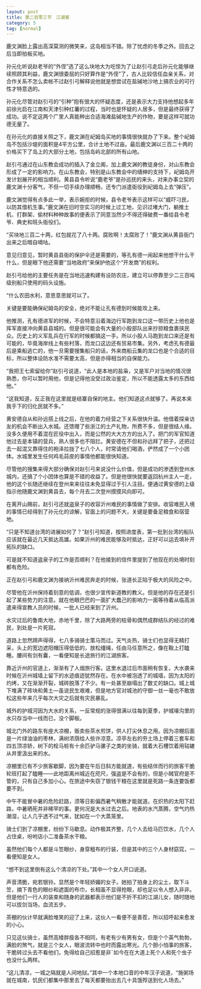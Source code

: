 ```yaml
---
layout: post
title: 第二百零三节　江湖客
category: 5
tag: [normal]
---
```


鹿文渊脸上露出高深莫测的微笑来，这岛相当不错。除了忧虑的冬季之外。回去之后当即拍板买地。

孙元化听说赵老爷的“外侄”选了这么块地大为吃惊为了让赵引弓走后孙元化能够继续照顾其利益，鹿文渊很委屈的只好算作是“外侄”了，古人比较信任血亲关系，对合作关系不怎么卖帐不过赵引弓解释说他就是想尝试在盐碱地沙地上搞农业的可行性才特意选的。

孙元化尽管对赵引弓的“引种”抱有很大的怀疑态度，还是表示大力支持他想起多年前徐光启在江南和天津引种红薯的过程，当时也是怀疑的人居多，但是最终获得了成功。说不定这两个广里人真能种出合适海滩盐碱地生产的作物，要是这样可就功德无量了。

在孙元化的直接关照之下，鹿文渊在屺姆岛买地的事情很快就办了下来。整个屺姆岛不包括沙堤的面积是4平方公里，合计土地不过亩。最后鹿文渊以三百二十两的价格买下了岛上的大部分土地，包括岛屿北部的所有山地。

赵引弓通过在山东教会成功的插入了金立阁，加上鹿文渊的教徒身份，对山东教会形成了一定的影响力。在山东教会，特别是山东教会中的缙绅的支持下，屺姆岛开发计划展开的相当顺利。黄县县令听说“鹿老爷”是孙巡抚的来头，对来办事立契的鹿文渊十分客气，不但一切手续办理顺畅，还专门派遣衙役到屺姆岛上去“弹压”。

鹿文渊觉得有点多此一举，表示婉拒的时候，县令老爷表示这样可以“威吓刁民，以防其借机生事。”鹿文渊在旧时空实习的时候上过工地，见识过堵大门，躺推土机、打群架、偷材料种种故事的便表示了同意当然少不得还得破费一番给县令老爷、典史和班头衙役们。

“买块地三百二十两，红包就花了八十两。腐败啊！太腐败了！”鹿文渊从黄县衙门出来之后暗自嘀咕。

意见归意见，暂时黄县县衙的保护伞还是需要的，等孔有德一闹起来他想干什么干什么，但是眼下他还需要“当地政府”来保护他这个“开发商”的权利。

赵引弓给他的主要任务是在当地迅速构建有设防农庄，建立可以停靠至少二三百吨级别船只使用的码头设施。

“什么农田水利，意思意思就可以了。

关键是要能确保屺姆岛的安全，绝对不能让孔有德到时候能攻上来。

他推测，孔有德进军的时候，不会特意沿着海边行军跑到龙口这一带历史上他也是挥军直接冲向黄县县城的。但是很可能会有大量的小股部队出来抄掠粮食裹挟民众。历史上的义军乱兵在行军的时候都搞这一手。所以小股人马跑到龙口来还是有可能的，毕竟海岸线上有些村落，而龙口这边还有贸易市集。另外，考虑孔有德最后是乘船逃亡的，他一旦需要搜集船只的话，外来商船云集的龙口也是个合适的目标，所以整体设防水准不需要太高，但是亦得相当的自保能力。

“我把王七索留给你”赵引弓说道，“此人是本地的盐枭，又是军户对当地的情况很熟悉，你可以暂时用他，但是记得他没受过政治鉴定，所以不能透露太多的东西给他。”

“这我知道，反正我在这里就是结寨自保的地主。他们知道这点就够了。再说本来我手下的归化民就不多。”

黄安德自从和孙远搭上线之后，在他的着力经营之下关系很快升温。他借着探亲访友的机会不断出入水城。还馈赠了些浙江的土产礼物，所费不多，但是很结人缘。没多久便用不着混在匠役中出入，而是公然的大大方方的出入了。把门的军官知道他过去是本镇的营兵，熟人很多也不阻拦。黄安德在不但和孙远拜了把子，还把过去一起混又靠得住的袍泽拉拢了七八个人，时常请他们喝酒，俨然成了一个小团体。水城里发生任何鸡毛蒜皮的事情他都能很快知道。

尽管他的搜集来得大部分确保对赵引弓来说没什么价值，但是成功的渗透到登州水城内，还搞了个小团体也算是不错的收益了。但是他很快就要返回杭州主人一走，他的这个长随还继续在登州来来往往未免显得过于引人注目。便通过黄安德的上级指示他随鹿文渊到黄县去，每个月去二次登州摸摸风向即可。

在离开山赐前，赵引弓还就盗泉子的收容沂州难民的事情做了安排。收容难民入境的事情已经得到了孙元化的谅解，官面上的问题不大，关键是要备足粮食和宿营地。

“只是不知道台湾的进展如何了？”赵引弓知道，按照进度表，第一批到台湾的船队应该就在最近几天抵达高雄。如果沂州的难民能够及时抵达，正好可以运去填补开拓队的缺口。

可是就不知道盗泉子的工作是否顺利？在他接到的信件里提到了他现在的处境时刻都有危险。

正在赵引弓和鹿文渊为接纳沂州难民奔走的时候，张道长正陷于极大的风险之中。

尽管他在沂州保持着刻意的低调，也很少宣传新道教的教义。但是他的存在还是引起了某些势力的注意。就在他眼巴巴的一面扩大蠢己的影响力一面等待着从临高派遣来得宣教人员的时候，一批人已经来到了沂州。

水灾过后的鲁南大地，赤地千里，除了大路两旁的枯骨和偶然成群结队的经过的难民，到处是一片死寂。

道路上忽然蹄声得得，七八多骑骑士策马而过。天气炎热，骑士们也显得无精打采，头上的宽边遮阳帽压得低低的，放松缰绳，任由马任意所之，像在鞍上打瞌睡。腰间有剑有囊，一看便知是长途旅行的江湖旅客。

靠近沂州的官道上，渐渐有了人烟旅行客。这里水退过后市面稍有恢复。大水袭来时候在沂州城墙上留下的水迹痕迹犹然存在。在水中被泡透了的城墙，因为太阳的灼烤，又在渐渐开裂，城砖脱落了不少。有一处甚至崩塌出了数丈的缺口。城上城下堆满了砖块和黄土―虽说民生艰难，但是地方官对城池的守御一丝一毫也不敢放松这些年来几乎每次大灾之后就有灾民暴乱。

城外的护城河因为大水的关系，一反常规的涨得很满以往每到夏季，护城壕沟里的水只存当中一线而已，没个脚板。

城北门外的路东有座大凉棚，贩卖些茶水煎饼，供人打尖休息之用。因为凉棚后面是一片绿油油的枣林，满树浓荫给人些许凉意。凉亭左右的夯土场上停着三套车和四五顶凉轿，树下的栓马桩有十余匹驴马骡子之类的坐骑，就着大石槽饮着用轱辘从井里汲出来的水。

凉棚里已有不少旅客歇脚，因为要在午后日斜方能就道，有些结伴而行的旅客干脆轮班打起了瞌睡――此地距离州城近在咫尺，强盗是不会有的，但是小贼官府是不管的，只有自己多加小心。在旅途中失窃了银钱干粮在这里就是死路一条连要饭都要不到。

中午不能冒中暑的危险赶路，须等日影偏西暑气稍散才能就道。在炽热的太阳下赶路，中暑晒死并非稀罕的事。更何况是大水过去之后。地表的水汽蒸腾，空气灼热潮湿，让人几乎透不过气来，犹如在一个大蒸笼里。

骑士们到了凉棚里，纷纷下马歇息。动作极其齐整，几个人去给马匹饮水，几个人占住桌，吩咐店小二准备茶水干粮。

虽然他们每个人都是斗笠眼纱，身穿粗布的行装，但是其中的三个人身材窈窕，一看便知是女人。

“想不到这里倒有这么个清凉的下处。”其中一个女人开口说道。

声音清脆，宛若银铃。显然是个年轻娇媚的女子。她拍了拍身上的尘土，取下斗笠，摘下青色的眼纱和遮面的布巾，长相虽不显得抢眼，却也足以令人想入非非。但是他们一行人的装束和随身的武器都表示他们是不折不扣的江湖儿女，随时随地可以拔剑当场，血流五步。

茶棚的伙计早就满脸堆笑的迎了上来，这伙人一看便不是善茬，所以招呼起来愈发的小心。

只见这伙骑士，虽然高矮胖瘦各不相同，有老有少有男有女，但是个个英气勃勃，满脸的煞气，就是三个女人，眼波流转中也时而露出寒光。几个胆小怕事的旅客，干脆转过头去不看他们，免得给自己招惹是非ˉ如今在在大道上死个人和死个虫子也没什么两样。

“这儿清凉，一城之隔就是人间地狱。”其中一个本地口音的中年汉子说道，“施粥场就在城南，饥民们都集中那里去了每天都要抬出去几十具饿殍送到化人场去。”